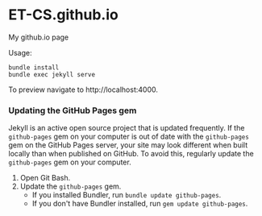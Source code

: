 ET-CS.github.io
===============

My github.io page

Usage:

    bundle install
	bundle exec jekyll serve

To preview navigate to http://localhost:4000.

### Updating the GitHub Pages gem

Jekyll is an active open source project that is updated frequently. 
If the `github-pages` gem on your computer is out of date with 
the `github-pages` gem on the GitHub Pages server, 
your site may look different when built locally than when 
published on GitHub. To avoid this, 
regularly update the `github-pages` gem on your computer.

1. Open Git Bash.
2. Update the `github-pages` gem.
   * If you installed Bundler, run `bundle update github-pages`.
   * If you don't have Bundler installed, run `gem update github-pages`.